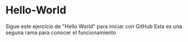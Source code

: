 # Hello-World
Sigue este ejercicio de "Hello World" para iniciar con GitHub
Esta es una seguna rama para conocer el funcionamiento
